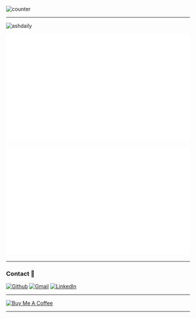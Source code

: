 ![counter](https://ens582o2g1aixgc.m.pipedream.net)

---

<p align="left"> <img src="https://github-readme-stats.vercel.app/api?username=ashdaily&show_icons=true&theme=gotham" alt="ashdaily" />

![](https://github.com/ashdaily/ashdaily/blob/main/generated/overview.svg)

![](https://github.com/ashdaily/ashdaily/blob/main/generated/languages.svg)

---

### Contact  📱
<p><a href="https://github.com/ashdaily" target="_blank"><img alt="Github" src="https://img.shields.io/badge/GitHub-%2312100E.svg?&style=for-the-badge&logo=Github&logoColor=white" /></a> <a href="mailto:ashtokyo31@gmail.com" target="_blank"><img alt="Gmail" src="https://img.shields.io/badge/gmail-%231DA1F2.svg?&style=for-the-badge&logo=gmail&logoColor=red" /></a> <a href="https://www.linkedin.com/in/ashisawesome" target="_blank"><img alt="LinkedIn" src="https://img.shields.io/badge/linkedin-%230077B5.svg?&style=for-the-badge&logo=linkedin&logoColor=white" /></a>
</p>

---

<a href="https://www.buymeacoffee.com/ashdaily" target="_blank"><img src="https://cdn.buymeacoffee.com/buttons/v2/default-red.png" alt="Buy Me A Coffee" width="150" ></a>

---